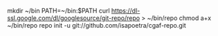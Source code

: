 mkdir ~/bin
PATH=~/bin:$PATH
curl https://dl-ssl.google.com/dl/googlesource/git-repo/repo > ~/bin/repo
chmod a+x ~/bin/repo
repo init -u git://github.com/isapoetra/cgaf-repo.git
